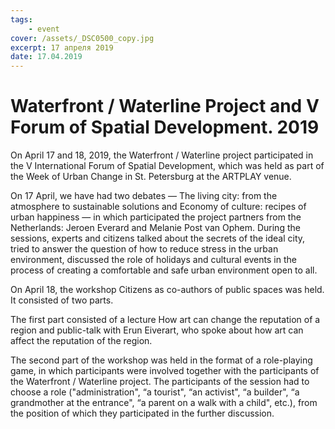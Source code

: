 ```yaml
---
tags:
    - event
cover: /assets/_DSC0500_copy.jpg
excerpt: 17 апреля 2019
date: 17.04.2019
---
```


# Waterfront / Waterline Project and V Forum of Spatial Development. 2019

On April 17 and 18, 2019, the Waterfront / Waterline project participated in the V International Forum of Spatial Development, which was held as part of the Week of Urban Change in St. Petersburg at the ARTPLAY venue.

On 17 April, we have had two debates — The living city: from the atmosphere to sustainable solutions and Economy of culture: recipes of urban happiness — in which participated the project partners from the Netherlands: Jeroen Everard and Melanie Post van Ophem. During the sessions, experts and citizens talked about the secrets of the ideal city, tried to answer the question of how to reduce stress in the urban environment, discussed the role of holidays and cultural events in the process of creating a comfortable and safe urban environment open to all.

On April 18, the workshop Citizens as co-authors of public spaces was held. It consisted of two parts.

The first part consisted of a lecture How art can change the reputation of a region and public-talk with Erun Eiverart, who spoke about how art can affect the reputation of the region.

The second part of the workshop was held in the format of a role-playing game, in which participants were involved together with the participants of the Waterfront / Waterline project. The participants of the session had to choose a role ("administration", “a tourist", “an activist", “a builder", “a grandmother at the entrance", “a parent on a walk with a child", etc.), from the position of which they participated in the further discussion.
